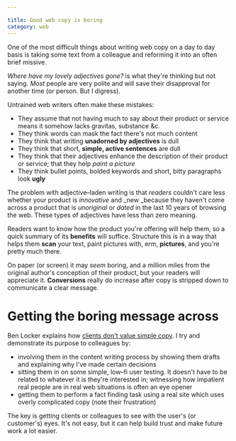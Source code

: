 ```yaml
---

title: Good web copy is boring
category: web
---
```


One of the most difficult things about writing web copy on a day to day basis is taking some text from a colleague and reforming it into an often brief missive.

_Where have my lovely adjectives gone?_ is what they're thinking but not saying. _Most_ people are very polite and will save their disapproval for another time (or person. But I digress).

Untrained web writers often make these mistakes:

- They assume that not having much to say about their product or service means it somehow lacks gravitas, substance &c.
- They think words can mask the fact there's not much content
- They think that writing **unadorned by adjectives** is dull
- They think that short, **simple, active sentences** are dull
- They think that their adjectives enhance the description of their product or service; that they help _paint a picture_
- They think bullet points, bolded keywords and short, bitty paragraphs look **ugly**

The problem with adjective–laden writing is that _readers_ couldn't care less whether your product is _innovative_ and _new _because they haven't come across a product that is _unoriginal_ or _dated_ in the last 10 years of browsing the web. These types of adjectives have less than zero meaning.

Readers want to know how the product you're offering will help them, so a quick summary of its **benefits** will suffice. Structure this is in a way that helps them **scan** your text, paint pictures with, erm, **pictures**, and you're pretty much there.

On paper (or screen) it may _seem_ boring, and a million miles from the original author's conception of their product, but your readers will appreciate it. **Conversions** really do increase after copy is stripped down to communicate a clear message.


# Getting the boring message across


Ben Locker explains how [clients don't value simple copy](https://benlocker.co.uk/the-best-copywriting-so-simple-people-wont-pay-for-it/). I try and demonstrate its purpose to colleagues by:

- involving them in the content writing process by showing them drafts and explaining why I've made certain decisions
- sitting them in on some simple, low–fi user testing. It doesn't have to be related to whatever it is they're interested in; witnessing how impatient real people are in real web situations is often an eye opener
- getting them to perform a fact finding task using a real site which uses overly complicated copy (note their frustration)

The key is getting clients or colleagues to see with the user's (or customer's) eyes. It's not easy, but it can help build trust and make future work a lot easier.

